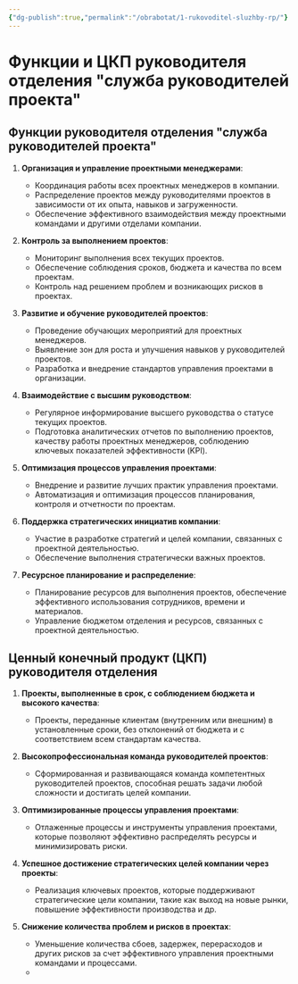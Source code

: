 ```yaml
---
{"dg-publish":true,"permalink":"/obrabotat/1-rukovoditel-sluzhby-rp/"}
---
```


# Функции и ЦКП руководителя отделения "служба руководителей проекта"

## Функции руководителя отделения "служба руководителей проекта"

1. **Организация и управление проектными менеджерами**:
   - Координация работы всех проектных менеджеров в компании.
   - Распределение проектов между руководителями проектов в зависимости от их опыта, навыков и загруженности.
   - Обеспечение эффективного взаимодействия между проектными командами и другими отделами компании.

2. **Контроль за выполнением проектов**:
   - Мониторинг выполнения всех текущих проектов.
   - Обеспечение соблюдения сроков, бюджета и качества по всем проектам.
   - Контроль над решением проблем и возникающих рисков в проектах.

3. **Развитие и обучение руководителей проектов**:
   - Проведение обучающих мероприятий для проектных менеджеров.
   - Выявление зон для роста и улучшения навыков у руководителей проектов.
   - Разработка и внедрение стандартов управления проектами в организации.

4. **Взаимодействие с высшим руководством**:
   - Регулярное информирование высшего руководства о статусе текущих проектов.
   - Подготовка аналитических отчетов по выполнению проектов, качеству работы проектных менеджеров, соблюдению ключевых показателей эффективности (KPI).

5. **Оптимизация процессов управления проектами**:
   - Внедрение и развитие лучших практик управления проектами.
   - Автоматизация и оптимизация процессов планирования, контроля и отчетности по проектам.

6. **Поддержка стратегических инициатив компании**:
   - Участие в разработке стратегий и целей компании, связанных с проектной деятельностью.
   - Обеспечение выполнения стратегически важных проектов.

7. **Ресурсное планирование и распределение**:
   - Планирование ресурсов для выполнения проектов, обеспечение эффективного использования сотрудников, времени и материалов.
   - Управление бюджетом отделения и ресурсов, связанных с проектной деятельностью.

## Ценный конечный продукт (ЦКП) руководителя отделения

1. **Проекты, выполненные в срок, с соблюдением бюджета и высокого качества**:
   - Проекты, переданные клиентам (внутренним или внешним) в установленные сроки, без отклонений от бюджета и с соответствием всем стандартам качества.

2. **Высокопрофессиональная команда руководителей проектов**:
   - Сформированная и развивающаяся команда компетентных руководителей проектов, способная решать задачи любой сложности и достигать целей компании.

3. **Оптимизированные процессы управления проектами**:
   - Отлаженные процессы и инструменты управления проектами, которые позволяют эффективно распределять ресурсы и минимизировать риски.

4. **Успешное достижение стратегических целей компании через проекты**:
   - Реализация ключевых проектов, которые поддерживают стратегические цели компании, такие как выход на новые рынки, повышение эффективности производства и др.

5. **Снижение количества проблем и рисков в проектах**:
   - Уменьшение количества сбоев, задержек, перерасходов и других рисков за счет эффективного управления проектными командами и процессами.
   - 